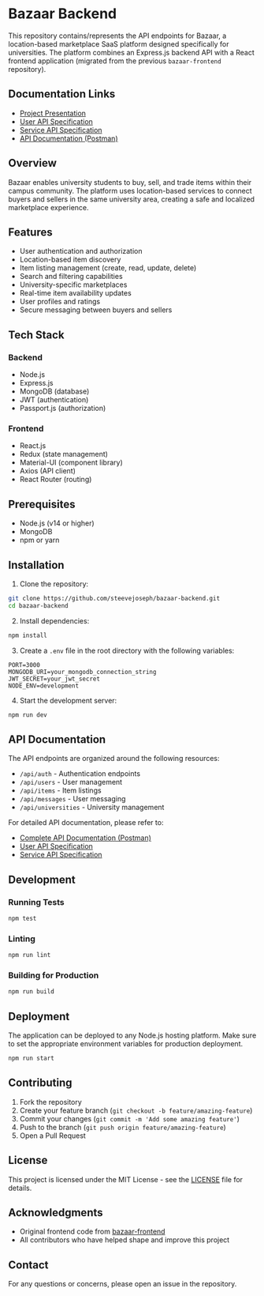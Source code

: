 # Bazaar Backend

This repository contains/represents the API endpoints for Bazaar, a location-based marketplace SaaS platform designed specifically for universities. The platform combines an Express.js backend API with a React frontend application (migrated from the previous `bazaar-frontend` repository).

## Documentation Links

- [Project Presentation](https://docs.google.com/presentation/d/1uYJgy-9p8F5zbn42IaDNNw9yz8hhbtYE1njiP_f4qHQ/edit?usp=sharing)
- [User API Specification](https://docs.google.com/document/d/12rYZbLaJDUn2WrAo4IB3NEbMbclypLRBIVlUPKn4kIw/edit?usp=sharing)
- [Service API Specification](https://docs.google.com/document/d/1Me3JWNBoYTcA4qdGUUl86sMfDichKdttBX7f6nNOrs8/edit?usp=sharing)
- [API Documentation (Postman)](https://documenter.getpostman.com/view/5785834/RzZ6HLLg)

## Overview

Bazaar enables university students to buy, sell, and trade items within their campus community. The platform uses location-based services to connect buyers and sellers in the same university area, creating a safe and localized marketplace experience.

## Features

- User authentication and authorization
- Location-based item discovery
- Item listing management (create, read, update, delete)
- Search and filtering capabilities
- University-specific marketplaces
- Real-time item availability updates
- User profiles and ratings
- Secure messaging between buyers and sellers

## Tech Stack

### Backend
- Node.js
- Express.js
- MongoDB (database)
- JWT (authentication)
- Passport.js (authorization)

### Frontend
- React.js
- Redux (state management)
- Material-UI (component library)
- Axios (API client)
- React Router (routing)

## Prerequisites

- Node.js (v14 or higher)
- MongoDB
- npm or yarn

## Installation

1. Clone the repository:
```bash
git clone https://github.com/steevejoseph/bazaar-backend.git
cd bazaar-backend
```

2. Install dependencies:
```bash
npm install
```

3. Create a `.env` file in the root directory with the following variables:
```
PORT=3000
MONGODB_URI=your_mongodb_connection_string
JWT_SECRET=your_jwt_secret
NODE_ENV=development
```

4. Start the development server:
```bash
npm run dev
```

## API Documentation

The API endpoints are organized around the following resources:

- `/api/auth` - Authentication endpoints
- `/api/users` - User management
- `/api/items` - Item listings
- `/api/messages` - User messaging
- `/api/universities` - University management

For detailed API documentation, please refer to:
- [Complete API Documentation (Postman)](https://documenter.getpostman.com/view/5785834/RzZ6HLLg)
- [User API Specification](https://docs.google.com/document/d/12rYZbLaJDUn2WrAo4IB3NEbMbclypLRBIVlUPKn4kIw/edit?usp=sharing)
- [Service API Specification](https://docs.google.com/document/d/1Me3JWNBoYTcA4qdGUUl86sMfDichKdttBX7f6nNOrs8/edit?usp=sharing)

## Development

### Running Tests
```bash
npm test
```

### Linting
```bash
npm run lint
```

### Building for Production
```bash
npm run build
```

## Deployment

The application can be deployed to any Node.js hosting platform. Make sure to set the appropriate environment variables for production deployment.

```bash
npm run start
```

## Contributing

1. Fork the repository
2. Create your feature branch (`git checkout -b feature/amazing-feature`)
3. Commit your changes (`git commit -m 'Add some amazing feature'`)
4. Push to the branch (`git push origin feature/amazing-feature`)
5. Open a Pull Request

## License

This project is licensed under the MIT License - see the [LICENSE](LICENSE) file for details.

## Acknowledgments

- Original frontend code from [bazaar-frontend](https://github.com/steevejoseph/bazaar-frontend/)
- All contributors who have helped shape and improve this project

## Contact

For any questions or concerns, please open an issue in the repository.